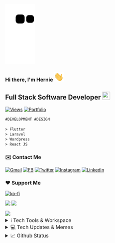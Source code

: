<!-- <img width="100%" src="./img/banner.png" style="border-top-right-radius: 25px !important; border-top-left-radius: 25px !important" /> -->

![snake gif](https://github.com/herndev/herndev/blob/output/github-contribution-grid-snake.svg)

### Hi there, I'm Hernie <img height="30px" src="https://raw.githubusercontent.com/ABSphreak/ABSphreak/master/gifs/Hi.gif" />

## Full Stack Software Developer <img src="https://cultofthepartyparrot.com/parrots/hd/laptop_parrot.gif" width="25" height="25"/>

[![Views](https://komarev.com/ghpvc/?username=herndev&label=Profile%20views&color=0e75b6&style=for-the-badge)](https://komarev.com/ghpvc/?username=herndev&label=Profile%20views&color=0e75b6&style=for-the-badge)
[![Portfolio](https://img.shields.io/badge/Visit-My%20Portfolio-00aa71?style=for-the-badge)](https://hernie-jabien.com)

<!-- <br />

- 🔭 I’m currently working on some projects.
- 🌱 I’m currently learning new programming trends.
- 👯 I’m looking forward to collaborate with other teams.
- ⚡ Fun fact: I'm friendly and highly approachable.

<br /> -->

```
#DEVELOPMENT #DESIGN

> Flutter
> Laravel
> Wordpress
> React JS
```

### ✉️ Contact Me

[![Gmail](https://img.shields.io/badge/Gmail-c71610?style=for-the-badge&logo=gmail&logoColor=white)](mailto:herniejabien45@gmail.com)
[![FB](https://img.shields.io/badge/Facebook-3b5998?style=for-the-badge&logo=facebook&logoColor=white)](https://facebook.com/dota500)
[![Twitter](https://img.shields.io/badge/Twitter-00acee?style=for-the-badge&logo=twitter&logoColor=white)](https://twitter.com/herndev)
[![Instagram](https://img.shields.io/badge/Instagram-e95950?style=for-the-badge&logo=instagram&logoColor=white)](https://instagram.com/hern.dev)
[![LinkedIn](https://img.shields.io/badge/LinkedIn-0e76a8?style=for-the-badge&logo=linkedin&logoColor=white)](https://www.linkedin.com/in/hernie-jabien-6694aa155)

### ❤ Support Me

[![ko-fi](https://ko-fi.com/img/githubbutton_sm.svg)](https://ko-fi.com/O5O6APHKJ)

<p>
<img src="https://github-readme-streak-stats.herokuapp.com/?user=herndev&theme=dark" width=48% />
 <img src="https://spotify-recently-played-readme.vercel.app/api?user=qavoimqmh9k7ne4br5vn6nqrr&unique=1&count=3" width=35% />
</p>

<img src="https://spotify-github-profile.vercel.app/api/view?uid=qavoimqmh9k7ne4br5vn6nqrr&cover_image=true&theme=novatorem&bar_color=00aa71&bar_color_cover=false" />
  
<!--   https://spotify-github-profile.vercel.app/api/view?uid=qavoimqmh9k7ne4br5vn6nqrr&redirect=true -->

<!-- [![spotify-github-profile](https://spotify-github-profile.vercel.app/api/view?uid=qavoimqmh9k7ne4br5vn6nqrr&cover_image=true&theme=novatorem&bar_color=00aa71&bar_color_cover=false)](https://spotify-github-profile.vercel.app/api/view?uid=qavoimqmh9k7ne4br5vn6nqrr&redirect=true) -->

<br />
 
 
<!-- <details>
  <summary style="font-size: 16px"> ℹ️ About Me</summary>

---

### Check out my portfolio click [here](https://www.hernie-jabien.com/).

```
For Web Development I work on frameworks like Wordpress, Laravel, Django, ReactJs and Vue.
In Mobile App Development I usually work with Flutter framework.
```

---

</details> -->

<details>
  <summary style="font-size: 16px"> ℹ️ Tech Tools & Workspace</summary>

---

### 🔥 Tech & Tools Preference

<img src="https://img.shields.io/badge/-Laravel-f44336?style=for-the-badge&logo=laravel&logoColor=white"> <img src="https://img.shields.io/badge/-Wordpress-21759b?style=for-the-badge&logo=wordpress&logoColor=white"> <img src="https://img.shields.io/badge/-React-000000?style=for-the-badge&logo=react&logoColor=00c8ff"> <img src="https://img.shields.io/badge/-Vue-35495e?style=for-the-badge&logo=vue.js&logoColor=00c8ff"> <img src="https://img.shields.io/badge/-Flutter-blue?style=for-the-badge&logo=flutter&logoColor=00c8ff"> <img src="https://img.shields.io/badge/-Tailwind_CSS-e2e8f0?style=for-the-badge&logo=tailwindcss&logoColor=00c8ff"> <img src="https://img.shields.io/badge/-Bootstrap-563D7C?style=for-the-badge&logo=bootstrap&logoColor=white"> <img src="https://img.shields.io/badge/-Sass-cc6699?style=for-the-badge&logo=sass&logoColor=ffffff"> <img src="https://img.shields.io/badge/-Node.js-3C873A?style=for-the-badge&logo=Node.js&logoColor=white"> <img src="https://img.shields.io/badge/-JQuery-0769ad?style=for-the-badge&logo=jquery&logoColor=00c8ff"> <img src="https://img.shields.io/badge/-JavaScript-eed718?style=for-the-badge&logo=javascript&logoColor=ffffff"> <img src="https://img.shields.io/badge/-MongoDB-4DB33D?style=for-the-badge&logo=mongodb&logoColor=FFFFFF"> <img src="https://img.shields.io/badge/-MySQL-F29111?style=for-the-badge&logo=mysql&logoColor=FFFFFF"> <img src="https://img.shields.io/badge/-Express.js-787878?style=for-the-badge&logo=express&logoColor=white"> <img src="https://img.shields.io/badge/-Firebase-FFA611?style=for-the-badge&logo=firebase&logoColor=FFFFFF"> <img src="http://img.shields.io/badge/-Google%20Cloud%20Platform-4285F4?style=for-the-badge&logo=google%20cloud&logoColor=white"> <img src="http://img.shields.io/badge/-Github-000000?style=for-the-badge&logo=github&logoColor=FFFFFF"> <img src="http://img.shields.io/badge/-Git-F1502F?style=for-the-badge&logo=git&logoColor=FFFFFF"> <img src="http://img.shields.io/badge/-VS%20Code-007ACC?style=for-the-badge&logo=visual%20studio%20code&logoColor=white"> <img src="http://img.shields.io/badge/-Heroku-430098?style=for-the-badge&logo=heroku&logoColor=white"> <img src="https://img.shields.io/badge/-FileZilla-red?style=for-the-badge&logo=filezilla&logoColor=white"> <img src="https://img.shields.io/badge/-Gimp-0e2426?style=for-the-badge&logo=gimp&logoColor=white"> <img src="https://img.shields.io/badge/-Figma-f244a7?style=for-the-badge&logo=figma&logoColor=white">

### 💬 Other Languages I Know

<img src="http://img.shields.io/badge/-Java-F89820?style=for-the-badge&logo=java&logoColor=white"> <img src="https://img.shields.io/badge/-C%20&%20C++-659ad2?style=for-the-badge&logo=c%2B%2B&logoColor=ffffff"> <img src="https://img.shields.io/badge/-Python-black?style=for-the-badge&logo=python&logoColor=white"> <img src="https://img.shields.io/badge/-Dart-blue?style=for-the-badge&logo=dart&logoColor=white"> <img src="https://img.shields.io/badge/-PHP-red?style=for-the-badge&logo=php&logoColor=white">

### 💻 Workspace Spec

![Nvidia](https://img.shields.io/badge/NVIDIA-GK107GLM-76B900?style=for-the-badge&logo=nvidia&logoColor=white)
![Intel](https://img.shields.io/badge/Intel-Core_i7_3rd-0071C5?style=for-the-badge&logo=intel&logoColor=white)
![Ubuntu](https://img.shields.io/badge/Ubuntu-E95420?style=for-the-badge&logo=ubuntu&logoColor=white)
![Mx](https://img.shields.io/badge/MX_Linux-124250?style=for-the-badge&logo=mx-linux&logoColor=white)
![Kali](https://img.shields.io/badge/Kali_Linux-367BF0?style=for-the-badge&logo=kali-linux&logoColor=white)
![Mac](https://img.shields.io/badge/Big_sur-303030?style=for-the-badge&logo=apple&logoColor=white)

---

</details>

<details>
  <summary style="font-size: 16px"> 💻 Tech Updates & Memes</summary>

---

### 🎮 Game news for the hour

<!-- GAME:START -->
 - [Xbox Podcast: Starfield &amp; The Xbox &amp; Bethesda Games Showcase](https://news.xbox.com/en-us/2022/06/17/xbox-podcast-starfield-the-xbox-bethesda-games-showcase/)
 - [Everything Missing From This Year’s Not-E3](https://kotaku.com/fable-pragmata-avowed-missing-games-summer-game-fest-20-1849078806)
 - [Play These Fantastic Free Games On Steam To Fill Your Long Weekend](https://kotaku.com/free-games-steam-long-weekend-ark-survival-evolved-word-1849078788)<!-- GAME:END -->

### 💻 Tech news for the hour

<!-- TECH:START -->
 - [Meta unveils Avatars Store, where users can buy digital clothes for avatars, and plans to make it a marketplace where developers can create and sell clothing &lpar;Aisha Malik/TechCrunch&rpar;](http://www.techmeme.com/220617/p20#a220617p20)
 - [Samsung Galaxy Z Fold 3 gets eSIM support, more photo features](https://www.androidauthority.com/samsung-galaxy-z-fold-3-updates-3032543/)
 - [Hundreds of SpaceX employees signed letter denouncing Elon Musk’s behavior](https://www.theverge.com/2022/6/17/23172913/spacex-complaint-letter-firing-elon-musk)<!-- TECH:END -->

### 😂 Memes of the hour

<!-- MEMES:START -->
 - 💣 [True](http://9gag.com/gag/aogGdQm)
 - ⏩ [Where he at](http://9gag.com/gag/adgW4eB)
 - 👉 [Yap..next question.](http://9gag.com/gag/aRr8yR7)<!-- MEMES:END -->

---

</details>

<details>
  <summary style="font-size: 16px"> 📈 Github Status</summary>

---

<p align="left">
<!-- <img height="170px" src="https://github-readme-stats.vercel.app/api/top-langs/?username=herndev&langs_count=10&layout=compact" alt="herndev :: Top Langs" />
<img height="170px" src="https://github-readme-stats.vercel.app/api?username=herndev&show_icons=true" alt="herndev :: Profile Stats" /> -->
</p>

<!--START_SECTION:waka-->
<!-- ![Code Time](http://img.shields.io/badge/Code%20Time-0%20secs-blue) -->

![Lines of code](https://img.shields.io/badge/From%20Hello%20World%20I%27ve%20Written-12%20Million%20lines%20of%20code-blue)

**I'm an Early 🐤**

```text
🌞 Morning    247 commits    ██████████░░░░░░░░░░░░░░░   40.36%
🌆 Daytime    173 commits    ███████░░░░░░░░░░░░░░░░░░   28.27%
🌃 Evening    151 commits    ██████░░░░░░░░░░░░░░░░░░░   24.67%
🌙 Night      41 commits     █░░░░░░░░░░░░░░░░░░░░░░░░   6.7%

```

📅 **I'm Most Productive on Wednesday**

```text
Monday       43 commits     █░░░░░░░░░░░░░░░░░░░░░░░░   7.03%
Tuesday      76 commits     ███░░░░░░░░░░░░░░░░░░░░░░   12.42%
Wednesday    161 commits    ██████░░░░░░░░░░░░░░░░░░░   26.31%
Thursday     34 commits     █░░░░░░░░░░░░░░░░░░░░░░░░   5.56%
Friday       89 commits     ███░░░░░░░░░░░░░░░░░░░░░░   14.54%
Saturday     145 commits    ██████░░░░░░░░░░░░░░░░░░░   23.69%
Sunday       64 commits     ██░░░░░░░░░░░░░░░░░░░░░░░   10.46%

```

📊 **This Week I Spent My Time On**

```text
⌚︎ Time Zone: Asia/Manila

💬 Programming Languages:
JavaScript               10 hrs 51 mins      ████████████░░░░░░░░░░░░░   51.09%
Dart                     3 hrs 32 mins       ████░░░░░░░░░░░░░░░░░░░░░   16.67%
HTML                     3 hrs 15 mins       ███░░░░░░░░░░░░░░░░░░░░░░   15.35%
CSS                      1 hr 56 mins        ██░░░░░░░░░░░░░░░░░░░░░░░   9.15%
Markdown                 46 mins             █░░░░░░░░░░░░░░░░░░░░░░░░   3.67%

🔥 Editors:
VS Code                  21 hrs 15 mins      █████████████████████████   100.0%

💻 Operating System:
Linux                    21 hrs 15 mins      █████████████████████████   100.0%

```

**Timeline**

![Chart not found](https://raw.githubusercontent.com/herndev/herndev/main/charts/bar_graph.png)

Last Updated on 15/05/2022 02:03:30 UTC

<!--END_SECTION:waka-->

### ⚡️ Recent Activity

<!--START_SECTION:activity-->

1. 🎉 Merged PR [#6](https://github.com/herndev/ReactJS-Portfolio/pull/6) in [herndev/ReactJS-Portfolio](https://github.com/herndev/ReactJS-Portfolio)
2. 🎉 Merged PR [#2](https://github.com/herndev/Random-Qoutes/pull/2) in [herndev/Random-Qoutes](https://github.com/herndev/Random-Qoutes)
3. 💪 Opened PR [#2](https://github.com/herndev/Random-Qoutes/pull/2) in [herndev/Random-Qoutes](https://github.com/herndev/Random-Qoutes)
4. 🎉 Merged PR [#7](https://github.com/herndev/ReactJS-Portfolio/pull/7) in [herndev/ReactJS-Portfolio](https://github.com/herndev/ReactJS-Portfolio)
5. 💪 Opened PR [#7](https://github.com/herndev/ReactJS-Portfolio/pull/7) in [herndev/ReactJS-Portfolio](https://github.com/herndev/ReactJS-Portfolio)
<!--END_SECTION:activity-->

---

</details>

<!-- ![snake gif](https://github.com/herndev/herndev/blob/output/github-contribution-grid-snake.svg) -->

<!-- <img height="120" alt="Thanks for visiting my profile" width="100%" src="https://github.com/dibyendu415/dibyendu415/blob/master/marquee.svg" /> -->
